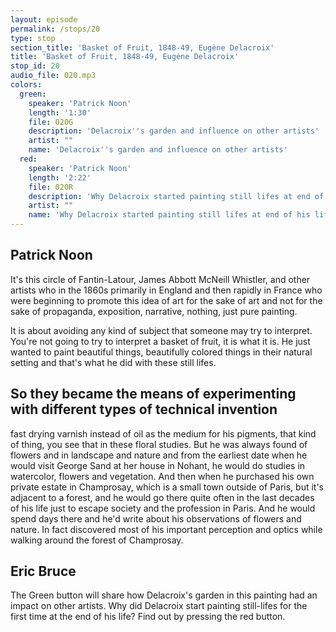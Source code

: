 ```yaml
---
layout: episode
permalink: /stops/20
type: stop
section_title: 'Basket of Fruit, 1848-49, Eugène Delacroix'
title: 'Basket of Fruit, 1848-49, Eugène Delacroix'
stop_id: 20
audio_file: 020.mp3
colors:
  green:
    speaker: 'Patrick Noon'
    length: '1:30'
    file: 020G
    description: 'Delacroix''s garden and influence on other artists'
    artist: ""
    name: 'Delacroix''s garden and influence on other artists'
  red:
    speaker: 'Patrick Noon'
    length: '2:22'
    file: 020R
    description: 'Why Delacroix started painting still lifes at end of his life'
    artist: ""
    name: 'Why Delacroix started painting still lifes at end of his life'
---
```


## Patrick Noon

It's this circle of Fantin-Latour, James Abbott McNeill Whistler, and other artists who in the 1860s primarily in England and then rapidly in France who were beginning to promote this idea of art for the sake of art and not for the sake of propaganda, exposition, narrative, nothing, just pure painting.

It is about avoiding any kind of subject that someone may try to interpret.  You're not going to try to interpret a basket of fruit, it is what it is.  He just wanted to paint beautiful things, beautifully colored things in their natural setting and that's what he did with these still lifes.

## So they became the means of experimenting with different types of technical invention

fast drying varnish instead of oil as the medium for his pigments, that kind of thing, you see that in these floral studies.  But he was always found of flowers and in landscape and nature and from the earliest date when he would visit George Sand at her house in Nohant, he would do studies in watercolor, flowers and vegetation. And then when he purchased his own private estate in Champrosay, which is a small town outside of Paris, but it's adjacent to a forest, and he would go there quite often in the last decades of his life just to escape society and the profession in Paris.  And he would spend days there and he'd write about his observations of flowers and nature. In fact discovered most of his important perception and optics while walking around the forest of Champrosay.

## Eric Bruce

The Green button will share how Delacroix's garden in this painting had an impact on other artists.  Why did Delacroix start painting still-lifes for the first time at the end of his life?  Find out by pressing the red button.
